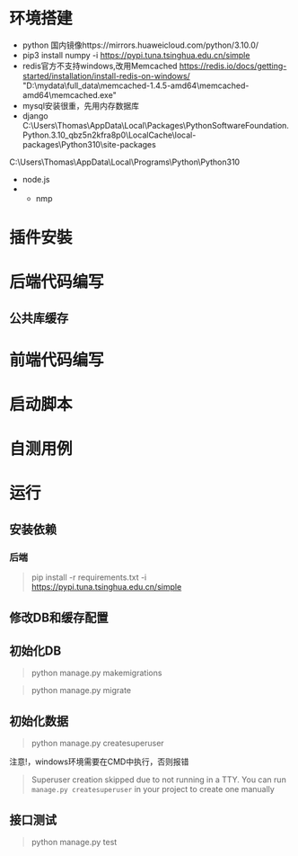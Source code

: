 # 环境搭建
- python 国内镜像https://mirrors.huaweicloud.com/python/3.10.0/
- pip3 install numpy -i https://pypi.tuna.tsinghua.edu.cn/simple
- redis官方不支持windows,改用Memcached https://redis.io/docs/getting-started/installation/install-redis-on-windows/
"D:\mydata\full_data\memcached-1.4.5-amd64\memcached-amd64\memcached.exe"
- mysql安装很重，先用内存数据库
- django C:\Users\Thomas\AppData\Local\Packages\PythonSoftwareFoundation.Python.3.10_qbz5n2kfra8p0\LocalCache\local-packages\Python310\site-packages

C:\Users\Thomas\AppData\Local\Programs\Python\Python310
- node.js
- - nmp
# 插件安裝
# 后端代码编写
## 公共库缓存
# 前端代码编写
# 启动脚本
# 自测用例

# 运行
## 安装依赖
### 后端
> pip install -r requirements.txt -i https://pypi.tuna.tsinghua.edu.cn/simple
## 修改DB和缓存配置
## 初始化DB
> python manage.py makemigrations

> python manage.py migrate
## 初始化数据
> python manage.py createsuperuser

 注意!，windows环境需要在CMD中执行，否则报错

> Superuser creation skipped due to not running in a TTY. You can run `manage.py createsuperuser` in your project to create one manually

## 接口测试
> python manage.py test